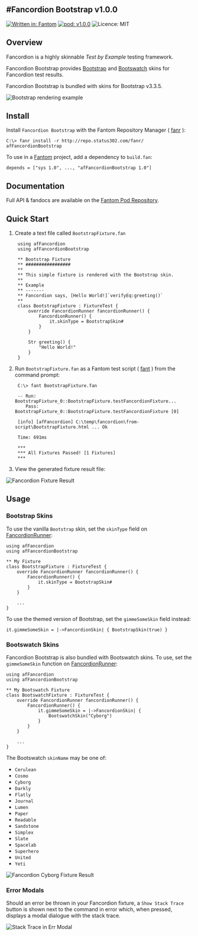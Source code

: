 #Fancordion Bootstrap v1.0.0
---
[![Written in: Fantom](http://img.shields.io/badge/written%20in-Fantom-lightgray.svg)](http://fantom.org/)
[![pod: v1.0.0](http://img.shields.io/badge/pod-v1.0.0-yellow.svg)](http://www.fantomfactory.org/pods/afFancordionBootstrap)
![Licence: MIT](http://img.shields.io/badge/licence-MIT-blue.svg)

## Overview

Fancordion is a highly skinnable *Test by Example* testing framework.

Fancordion Bootstrap provides [Bootstrap](http://getbootstrap.com/) and [Bootswatch](https://bootswatch.com/) skins for Fancordion test results.

Fancordion Bootstrap is bundled with skins for Bootstrap v3.3.5.

![Bootstrap rendering example](http://pods.fantomfactory.org/pods/afFancordionBootstrap/doc/bootstrapRenderingExample.png)

## Install

Install `Fancordion Bootstrap` with the Fantom Repository Manager ( [fanr](http://fantom.org/doc/docFanr/Tool.html#install) ):

    C:\> fanr install -r http://repo.status302.com/fanr/ afFancordionBootstrap

To use in a [Fantom](http://fantom.org/) project, add a dependency to `build.fan`:

    depends = ["sys 1.0", ..., "afFancordionBootstrap 1.0"]

## Documentation

Full API & fandocs are available on the [Fantom Pod Repository](http://pods.fantomfactory.org/pods/afFancordionBootstrap/).

## Quick Start

1. Create a text file called `BootstrapFixture.fan`

        using afFancordion
        using afFancordionBootstrap
        
        ** Bootstrap Fixture
        ** #################
        **
        ** This simple fixture is rendered with the Bootstrap skin.
        **
        ** Example
        ** -------
        ** Fancordion says, [Hello World!]`verifyEq:greeting()`
        **
        class BootstrapFixture : FixtureTest {
            override FancordionRunner fancordionRunner() {
                FancordionRunner() {
                    it.skinType = BootstrapSkin#
                }
            }
        
            Str greeting() {
                "Hello World!"
            }
        }


2. Run `BootstrapFixture.fan` as a Fantom test script ( [fant](http://fantom.org/doc/docTools/Fant.html) ) from the command prompt:

        C:\> fant BootstrapFixture.fan
        
        -- Run:  BootstrapFixture_0::BootstrapFixture.testFancordionFixture...
           Pass: BootstrapFixture_0::BootstrapFixture.testFancordionFixture [0]
        
        [info] [afFancordion] C:\temp\fancordion\from-script\BootstrapFixture.html ... Ok
        
        Time: 691ms
        
        ***
        *** All Fixtures Passed! [1 Fixtures]
        ***


3. View the generated fixture result file:

  ![Fancordion Fixture Result](http://pods.fantomfactory.org/pods/afFancordionBootstrap/doc/bootstrapFixture.png)



## Usage

### Bootstrap Skins

To use the vanilla `Bootstrap` skin, set the `skinType` field on [FancordionRunner](http://pods.fantomfactory.org/pods/afFancordion/api/FancordionRunner):

    using afFancordion
    using afFancordionBootstrap
    
    ** My Fixture
    class BootstrapFixture : FixtureTest {
        override FancordionRunner fancordionRunner() {
            FancordionRunner() {
                it.skinType = BootstrapSkin#
            }
        }
    
        ...
    }

To use the themed version of Bootstrap, set the `gimmeSomeSkin` field instead:

    it.gimmeSomeSkin = |->FancordionSkin| { BootstrapSkin(true) }

### Bootswatch Skins

Fancordion Bootstrap is also bundled with Bootswatch skins. To use, set the `gimmeSomeSkin` function on [FancordionRunner](http://pods.fantomfactory.org/pods/afFancordion/api/FancordionRunner):

    using afFancordion
    using afFancordionBootstrap
    
    ** My Bootswatch Fixture
    class BootswatchFixture : FixtureTest {
        override FancordionRunner fancordionRunner() {
            FancordionRunner() {
                it.gimmeSomeSkin = |->FancordionSkin| {
                    BootswatchSkin("Cyborg")
                }
            }
        }
    
        ...
    }

The Bootswatch `skinName` may be one of:

- `Cerulean`
- `Cosmo`
- `Cyborg`
- `Darkly`
- `Flatly`
- `Journal`
- `Lumen`
- `Paper`
- `Readable`
- `Sandstone`
- `Simplex`
- `Slate`
- `Spacelab`
- `Superhero`
- `United`
- `Yeti`

![Fancordion Cyborg Fixture Result](http://pods.fantomfactory.org/pods/afFancordionBootstrap/doc/cyborgFixture.png)

### Error Modals

Should an error be thrown in your Fancordion fixture, a `Show Stack Trace` button is shown next to the command in error which, when pressed, displays a modal dialogue with the stack trace.

![Stack Trace in Err Modal](http://pods.fantomfactory.org/pods/afFancordionBootstrap/doc/errModal.png)

